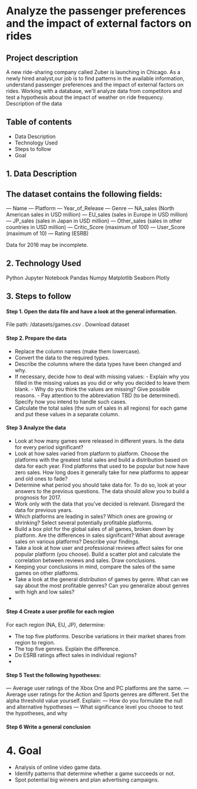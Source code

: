 # Analyze the passenger preferences and the impact of external factors on rides
## Project description
A new ride-sharing company called Zuber is launching in Chicago. As a newly hired analyst,our job is to find patterns in the available information, understand passenger preferences and the impact of external factors on rides.
Working with a database, we'll analyze data from competitors and test a hypothesis about the impact of weather on ride frequency.
Description of the data

## Table of contents
- Data Description
- Technology Used
- Steps to follow
- Goal

## 1. Data Description

## The dataset contains the following fields:

— Name
— Platform
— Year_of_Release
— Genre
— NA_sales (North American sales in USD million)
— EU_sales (sales in Europe in USD million)
— JP_sales (sales in Japan in USD million)
— Other_sales (sales in other countries in USD million)
— Critic_Score (maximum of 100)
— User_Score (maximum of 10)
— Rating (ESRB)

Data for 2016 may be incomplete.

## 2. Technology Used
Python
Jupyter Notebook
Pandas
Numpy
Matplotlib
Seaborn
Plotly

## 3. Steps to follow
#### Step 1. Open the data file and have a look at the general information.
File path: /datasets/games.csv . Download dataset
#### Step 2.  Prepare the data
 - Replace the column names (make them lowercase).
 - Convert the data to the required types.
 - Describe the columns where the data types have been changed and why.
 - If necessary, decide how to deal with missing values:
        - Explain why you filled in the missing values as you did or why you decided to leave them blank.
        - Why do you think the values are missing? Give possible reasons.
        - Pay attention to the abbreviation TBD (to be determined). Specify how you intend to handle such cases.
 - Calculate the total sales (the sum of sales in all regions) for each game and put these values in a separate column.

#### Step 3 Analyze the data
 - Look at how many games were released in different years. Is the data for every period significant?
 - Look at how sales varied from platform to platform. Choose the platforms with the greatest total sales and build a distribution based on data for each year. Find platforms that used to be popular but now have zero sales. How long does it generally take for new platforms to appear and old ones to fade?
 - Determine what period you should take data for. To do so, look at your answers to the previous questions. The data should allow you to build a prognosis for 2017.
 - Work only with the data that you've decided is relevant. Disregard the data for previous years.
 - Which platforms are leading in sales? Which ones are growing or shrinking? Select several potentially profitable platforms.
 - Build a box plot for the global sales of all games, broken down by platform. Are the differences in sales significant? What about average sales on various platforms? Describe your findings.
 - Take a look at how user and professional reviews affect sales for one popular platform (you choose). Build a scatter plot and calculate the correlation between reviews and sales. Draw conclusions.
 - Keeping your conclusions in mind, compare the sales of the same games on other platforms.
 - Take a look at the general distribution of games by genre. What can we say about the most profitable genres? Can you generalize about genres with high and low sales?
 - 
#### Step 4 Create a user profile for each region

For each region (NA, EU, JP), determine:
 - The top five platforms. Describe variations in their market shares from region to region.
 - The top five genres. Explain the difference.
 - Do ESRB ratings affect sales in individual regions?
 - 
#### Step 5 Test the following hypotheses:

 — Average user ratings of the Xbox One and PC platforms are the same.
 — Average user ratings for the Action and Sports genres are different.
Set the alpha threshold value yourself.
Explain:
 — How do you formulate the null and alternative hypotheses
 — What significance level you choose to test the hypotheses, and why
 #### Step 6 Write a general conclusion
# 4. Goal
 - Analysis of online video game data.
 - Identify patterns that determine whether a game succeeds or not.
 - Spot potential big winners and plan advertising campaigns.


